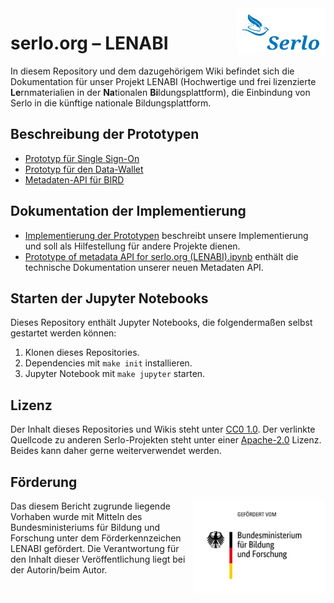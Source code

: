 <img src="https://raw.githubusercontent.com/serlo/frontend/staging/public/_assets/img/serlo-logo-gh.svg" alt="Serlo Logo" title="Serlo" align="right" height="75" />

# serlo.org – LENABI

In diesem Repository und dem dazugehörigem Wiki befindet sich die Dokumentation für unser Projekt LENABI (Hochwertige und frei lizenzierte **Le**rnmaterialien in der **Na**tionalen **Bi**ldungsplattform), die Einbindung von Serlo in die künftige nationale Bildungsplattform.

## Beschreibung der Prototypen

- [Prototyp für Single Sign-On](https://github.com/serlo/lenabi/wiki/SSO)
- [Prototyp für den Data-Wallet](https://github.com/serlo/lenabi/wiki/Data-Wallet)
- [Metadaten-API für BIRD](https://nbviewer.org/github/serlo/lenabi/blob/main/src/Metadaten-API%20f%C3%BCr%20BIRD.ipynb)

## Dokumentation der Implementierung

- [Implementierung der Prototypen](https://github.com/serlo/lenabi/wiki/Implementierung-der-Prototypen) beschreibt unsere Implementierung und soll als Hilfestellung für andere Projekte dienen.
- [Prototype of metadata API for serlo.org (LENABI).ipynb](https://lenabi.serlo.org/metadata-api) enthält die technische Dokumentation unserer neuen Metadaten API.

## Starten der Jupyter Notebooks

Dieses Repository enthält Jupyter Notebooks, die folgendermaßen selbst gestartet werden können:

1. Klonen dieses Repositories.
2. Dependencies mit `make init` installieren.
3. Jupyter Notebook mit `make jupyter` starten.

## Lizenz

Der Inhalt dieses Repositories und Wikis steht unter [CC0 1.0](https://creativecommons.org/publicdomain/zero/1.0/deed.en). Der verlinkte Quellcode zu anderen Serlo-Projekten steht unter einer [Apache-2.0](https://www.apache.org/licenses/LICENSE-2.0.html) Lizenz. Beides kann daher gerne weiterverwendet werden.

## Förderung

<img src="https://github.com/serlo/lenabi/raw/main/assets/bmbf.png" alt="Logo BMBF" title="BMBF" align="right" height="150" />

Das diesem Bericht zugrunde liegende Vorhaben wurde mit Mitteln des Bundesministeriums für Bildung und Forschung unter dem Förderkennzeichen LENABI gefördert. Die Verantwortung für den Inhalt dieser Veröffentlichung liegt bei der Autorin/beim Autor.

